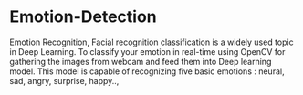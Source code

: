 # Emotion-Detection
Emotion Recognition, Facial recognition classification is a widely used topic in Deep Learning. To classify your emotion in real-time using OpenCV for gathering the images from webcam and feed them into Deep learning model. This model is capable of recognizing five basic emotions : neural, sad, angry, surprise, happy..,

